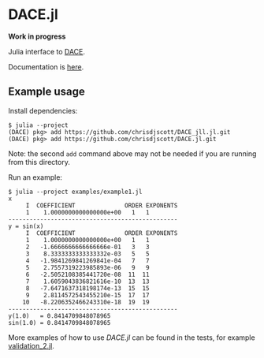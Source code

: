 # DACE.jl

**Work in progress**

Julia interface to [DACE](https://github.com/dacelib/dace).

Documentation is [here](https://chrisdjscott.github.io/DACE.jl/).

## Example usage

Install dependencies:

```
$ julia --project
(DACE) pkg> add https://github.com/chrisdjscott/DACE_jll.jl.git
(DACE) pkg> add https://github.com/chrisdjscott/DACE.jl.git
```

Note: the second `add` command above may not be needed if you are
running from this directory.

Run an example:

```
$ julia --project examples/example1.jl
x
     I  COEFFICIENT              ORDER EXPONENTS
     1    1.0000000000000000e+00   1   1
------------------------------------------------
y = sin(x)
     I  COEFFICIENT              ORDER EXPONENTS
     1    1.0000000000000000e+00   1   1
     2   -1.6666666666666666e-01   3   3
     3    8.3333333333333332e-03   5   5
     4   -1.9841269841269841e-04   7   7
     5    2.7557319223985893e-06   9   9
     6   -2.5052108385441720e-08  11  11
     7    1.6059043836821616e-10  13  13
     8   -7.6471637318198174e-13  15  15
     9    2.8114572543455210e-15  17  17
    10   -8.2206352466243310e-18  19  19
------------------------------------------------
y(1.0)   = 0.8414709848078965
sin(1.0) = 0.8414709848078965
```

More examples of how to use *DACE.jl* can be found in the tests, for example [validation_2.jl](test/validation_2.jl).
